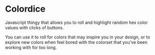 # Colordice
Javascript thingy that allows you to roll and highlight random hex color values with clicks of buttons.

You can use it to roll for colors that may inspire you in your design, or to explore new colors when feel bored with the colorset that you've been working with for too long.

